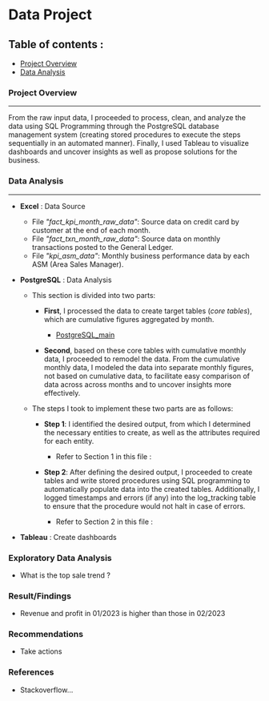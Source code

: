 # Data Project
## Table of contents :
- [Project Overview](#project-overview)
- [Data Analysis](#data-analysis)


### Project Overview
--- 
From the raw input data, I proceeded to process, clean, and analyze the data using SQL Programming through the PostgreSQL database       management system (creating stored procedures to execute the steps sequentially in an automated manner). Finally, I used Tableau to      visualize dashboards and uncover insights as well as propose solutions for the business.

### Data Analysis
---
- **Excel** : Data Source
  - File *"fact_kpi_month_raw_data"*: Source data on credit card by customer at the end of each month.
  - File *"fact_txn_month_raw_data"*: Source data on monthly transactions posted to the General Ledger.
  - File *"kpi_asm_data"*: Monthly business performance data by each ASM (Area Sales Manager).
    
- **PostgreSQL** : Data Analysis
  - This section is divided into two parts:
    - **First**, I processed the data to create target tables (*core tables*), which are cumulative figures aggregated by month.
      - [PostgreSQL_main](#PostgreSQL_modeling_data.docx)
        
    - **Second**, based on these core tables with cumulative monthly data, I proceeded to remodel the data. From the cumulative monthly        data, I modeled the data into separate monthly figures, not based on cumulative data, to facilitate easy comparison of data across
      across months and to uncover insights more effectively.
      
  - The steps I took to implement these two parts are as follows:
    - **Step 1**: I identified the desired output, from which I determined the necessary entities to create, as well as the attributes         required for each entity.

        - Refer to Section 1 in this file :
          
    - **Step 2**: After defining the desired output, I proceeded to create tables and write stored procedures using SQL programming to         automatically populate data into the created tables. Additionally, I logged timestamps and errors (if any) into the log_tracking         table to ensure that the procedure would not halt in case of errors.

        - Refer to Section 2 in this file :
          
- **Tableau** : Create dashboards


### Exploratory Data Analysis 
- What is the top sale trend ?

### Result/Findings
- Revenue and profit in 01/2023 is higher than those in 02/2023

### Recommendations 
- Take actions


### References 
- Stackoverflow...


